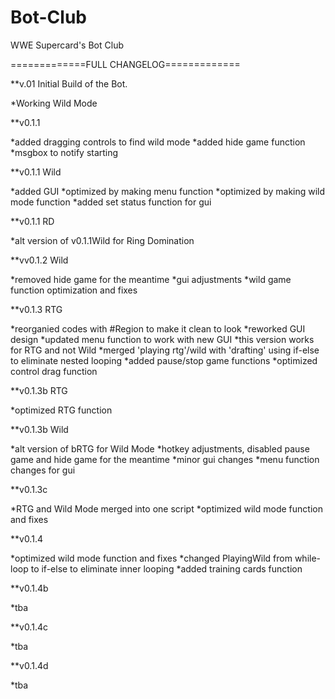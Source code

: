 # Bot-Club
WWE Supercard's Bot Club

=============FULL CHANGELOG=============

**v.01
Initial Build of the Bot.

*Working Wild Mode

**v0.1.1

*added dragging controls to find wild mode
*added hide game function
*msgbox to notify starting


**v0.1.1 Wild

*added GUI
*optimized by making menu function
*optimized by making wild mode function
*added set status function for gui


**v0.1.1 RD

*alt version of v0.1.1Wild for Ring Domination


**vv0.1.2 Wild

*removed hide game for the meantime
*gui adjustments
*wild game function optimization and fixes


**v0.1.3 RTG

*reorganied codes with #Region to make it clean to look
*reworked GUI design
*updated menu function to work with new GUI
*this version works for RTG and not Wild
*merged 'playing rtg'/wild with 'drafting' using if-else to eliminate nested looping
*added pause/stop game functions
*optimized control drag function


**v0.1.3b RTG

*optimized RTG function


**v0.1.3b Wild

*alt version of bRTG for Wild Mode
*hotkey adjustments, disabled pause game and hide game for the meantime
*minor gui changes
*menu function changes for gui


**v0.1.3c

*RTG and Wild Mode merged into one script
*optimized wild mode function and fixes

**v0.1.4

*optimized wild mode function and fixes
*changed PlayingWild from while-loop to if-else to eliminate inner looping
*added training cards function


**v0.1.4b

*tba


**v0.1.4c

*tba


**v0.1.4d

*tba
